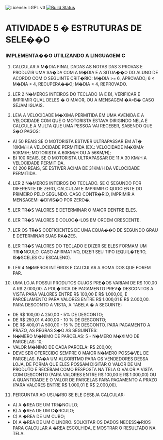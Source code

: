 ![License: LGPL v3](https://img.shields.io/badge/License-LGPL%20v3-blue.svg)
[![Build Status](https://travis-ci.org/amagno/atividade-5.svg?branch=master)](https://travis-ci.org/amagno/atividade-5)

# ATIVIDADE 5 � ESTRUTURAS DE SELE��O
### IMPLEMENTA��O UTILIZANDO A LINGUAGEM C


1.	CALCULAR A M�DIA FINAL DADAS AS NOTAS DAS 3 PROVAS E PRODUZIR UMA SA�DA COM A M�DIA E A SITUA��O DO ALUNO DE ACORDO COM O SEGUINTE CRIT�RIO: M�DIA >= 6, APROVADO; 6 < M�DIA > 4, RECUPERA��O; M�DIA < 4, REPROVADO.

2.	LER 2 N�MEROS INTEIROS DO TECLADO (A E B), VERIFICAR E IMPRIMIR QUAL DELES � O MAIOR, OU A MENSAGEM �A=B� CASO SEJAM IGUAIS.

3.	LEIA A VELOCIDADE M�XIMA PERMITIDA EM UMA AVENIDA E A VELOCIDADE COM QUE O MOTORISTA ESTAVA DIRIGINDO NELA E CALCULE A MULTA QUE UMA PESSOA VAI RECEBER, SABENDO QUE S�O PAGOS: 
  - A) 50 REAIS SE O MOTORISTA ESTIVER ULTRAPASSAR EM AT� 10KM/H A VELOCIDADE PERMITIDA (EX.: VELOCIDADE M�XIMA: 50KM/H; MOTORISTA A 60KM/H OU A 56KM/H); 
  - B) 100 REAIS, SE O MOTORISTA ULTRAPASSAR DE 11 A 30 KM/H A VELOCIDADE PERMITIDA. 
  - C) 200 REAIS, SE ESTIVER ACIMA DE 31KM/H DA VELOCIDADE PERMITIDA.
 
4.	LER 2 N�MEROS INTEIROS DO TECLADO. SE O SEGUNDO FOR DIFERENTE DE ZERO, CALCULAR E IMPRIMIR O QUOCIENTE DO PRIMEIRO PELO SEGUNDO. CASO CONTR�RIO, IMPRIMIR A MENSAGEM: �DIVIS�O POR ZERO�.
 
5.	LER TR�S VALORES E DETERMINAR O MAIOR DENTRE ELES.
 
6.	LER TR�S VALORES E COLOC�-LOS EM ORDEM CRESCENTE.

7.	LER OS TR�S COEFICIENTES DE UMA EQUA��O DE SEGUNDO GRAU E DETERMINAR SUAS RA�ZES.

8.	LER TR�S VALORES DO TECLADO E DIZER SE ELES FORMAM UM TRI�NGULO. CASO AFIRMATIVO, DIZER SEU TIPO (EQUIL�TERO, IS�SCELES OU ESCALENO).

9.	LER 4 N�MEROS INTEIROS E CALCULAR A SOMA DOS QUE FOREM PAR.

10.	UMA LOJA POSSUI PRODUTOS CUJOS PRE�OS VARIAM DE R$ 100,00 A R$ 2.000,00. A POL�TICA DE PAGAMENTO PREV� DESCONTOS A VISTA PARA VALORES ENTRE R$ 100,00 E R$ 1.000,00, E PARCELAMENTO PARA VALORES ENTRE R$ 1.000,01 E R$ 2.000,00.
PARA DESCONTO A VISTA, A TABELA � A SEGUINTE: 
  - DE R$ 100,00 A 250,00 - 5% DE DESCONTO;
  - DE R$ 250,01 A 400,00 - 10 % DE DESCONTO;
  - DE R$ 400,01 A 500,00 - 15 % DE DESCONTO. 
PARA PAGAMENTO A PRAZO, AS REGRAS S�O AS SEGUINTES: 
  - N�MERO M�NIMO DE PARCELAS: 5 - N�MERO M�XIMO DE PARCELAS: 10;
  - VALOR M�NIMO DE CADA PARCELA: R$ 200,00; 
  - DEVE SER OFERECIDO SEMPRE O MAIOR N�MERO POSS�VEL DE PARCELAS.
FA�A UM ALGORITMO PARA OS VENDEDORES DESSA LOJA, DE FORMA QUE ELES POSSAM DIGITAR O VALOR DE UM PRODUTO E RECEBAM COMO RESPOSTA NA TELA O VALOR A VISTA COM DESCONTO (PARA VALORES ENTRE R$ 100,00 E R$ 1.000,00) OU A QUANTIDADE E O VALOR DE PARCELAS PARA PAGAMENTO A PRAZO (PARA VALORES ENTRE R$ 1.000,01 E R$ 2.000,00).

11.	PERGUNTAR AO USU�RIO SE ELE DESEJA CALCULAR: 
  - A) A �REA DE UM TRI�NGULO; 
  - B) A �REA DE UM C�RCULO; 
  - C) A �REA DE UM CUBO; 
  - D) A �REA DE UM CILINDRO.
SOLICITAR OS DADOS NECESS�RIOS PARA CALCULAR A �REA ESCOLHIDA, E MOSTRAR O RESULTADO NA TELA.